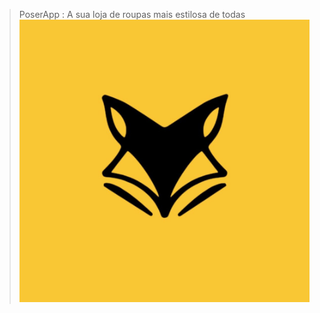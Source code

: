 > PoserApp : A sua loja de roupas mais estilosa de todas
>![Thumbnail Of the project](./poser-logo.jpg)